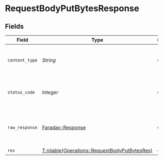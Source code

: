 # RequestBodyPutBytesResponse


## Fields

| Field                                                                                              | Type                                                                                               | Required                                                                                           | Description                                                                                        |
| -------------------------------------------------------------------------------------------------- | -------------------------------------------------------------------------------------------------- | -------------------------------------------------------------------------------------------------- | -------------------------------------------------------------------------------------------------- |
| `content_type`                                                                                     | *String*                                                                                           | :heavy_check_mark:                                                                                 | HTTP response content type for this operation                                                      |
| `status_code`                                                                                      | *Integer*                                                                                          | :heavy_check_mark:                                                                                 | HTTP response status code for this operation                                                       |
| `raw_response`                                                                                     | [Faraday::Response](https://www.rubydoc.info/gems/faraday/Faraday/Response)                        | :heavy_check_mark:                                                                                 | Raw HTTP response; suitable for custom response parsing                                            |
| `res`                                                                                              | [T.nilable(Operations::RequestBodyPutBytesRes)](../../models/operations/requestbodyputbytesres.md) | :heavy_minus_sign:                                                                                 | OK                                                                                                 |